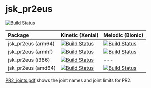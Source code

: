 # jsk_pr2eus
[![Build Status](https://travis-ci.org/jsk-ros-pkg/jsk_pr2eus.png?branch=master)](https://travis-ci.org/jsk-ros-pkg/jsk_pr2eus)

[//]: # (!!DO NOT EDIT !!)

[//]: # (THIS SECTION IS AUTOMATICALLY GENERATED BY)

[//]: # (rosrun jsk_tools generate_deb_status_table.py jsk_pr2eus)


| Package            | Kinetic (Xenial)                                                                                                                                                                                 | Melodic (Bionic)                                                                                                                                                                                 |
|:-------------------|:-------------------------------------------------------------------------------------------------------------------------------------------------------------------------------------------------|:-------------------------------------------------------------------------------------------------------------------------------------------------------------------------------------------------|
| jsk_pr2eus (arm64) | [![Build Status](http://build.ros.org/job/Kbin_uxv8_uXv8__jsk_pr2eus__ubuntu_xenial_arm64__binary/badge/icon)](http://build.ros.org/job/Kbin_uxv8_uXv8__jsk_pr2eus__ubuntu_xenial_arm64__binary) | [![Build Status](http://build.ros.org/job/Mbin_ubv8_uBv8__jsk_pr2eus__ubuntu_bionic_arm64__binary/badge/icon)](http://build.ros.org/job/Mbin_ubv8_uBv8__jsk_pr2eus__ubuntu_bionic_arm64__binary) |
| jsk_pr2eus (armhf) | [![Build Status](http://build.ros.org/job/Kbin_uxhf_uXhf__jsk_pr2eus__ubuntu_xenial_armhf__binary/badge/icon)](http://build.ros.org/job/Kbin_uxhf_uXhf__jsk_pr2eus__ubuntu_xenial_armhf__binary) | [![Build Status](http://build.ros.org/job/Mbin_ubhf_uBhf__jsk_pr2eus__ubuntu_bionic_armhf__binary/badge/icon)](http://build.ros.org/job/Mbin_ubhf_uBhf__jsk_pr2eus__ubuntu_bionic_armhf__binary) |
| jsk_pr2eus (i386)  | [![Build Status](http://build.ros.org/job/Kbin_uX32__jsk_pr2eus__ubuntu_xenial_i386__binary/badge/icon)](http://build.ros.org/job/Kbin_uX32__jsk_pr2eus__ubuntu_xenial_i386__binary)             | ---                                                                                                                                                                                              |
| jsk_pr2eus (amd64) | [![Build Status](http://build.ros.org/job/Kbin_uX64__jsk_pr2eus__ubuntu_xenial_amd64__binary/badge/icon)](http://build.ros.org/job/Kbin_uX64__jsk_pr2eus__ubuntu_xenial_amd64__binary)           | [![Build Status](http://build.ros.org/job/Mbin_uB64__jsk_pr2eus__ubuntu_bionic_amd64__binary/badge/icon)](http://build.ros.org/job/Mbin_uB64__jsk_pr2eus__ubuntu_bionic_amd64__binary)           |

[//]: #


[PR2_joints.pdf](./PR2_joints.pdf) shows the joint names and joint limits for PR2.